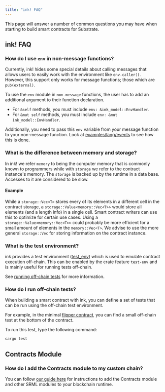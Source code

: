 ```yaml
---
title: "ink! FAQ"
---
```


This page will answer a number of common questions you may have when starting to build smart contracts for Substrate.

## ink! FAQ

### How do I use `env` in non-message functions?

Currently, ink! hides some special details about calling messages that allows users to easily work with the environment like `env.caller()`. However, this support only works for message functions; those which are `pub(external)`.

To use the `env` module in `non-message` functions, the user has to add an additional argument to their function declaration.

* For `&self` methods, you must include `env: &ink_model::EnvHandler`.
* For `&mut self` methods, you must include `env: &mut ink_model::EnvHandler`.

Additionally, you need to pass this `env` variable from your message function to your non-message function. Look at [examples/lang/events](https://github.com/paritytech/ink/blob/master/examples/lang/events/src/lib.rs) to see how this is done.

### What is the difference between memory and storage?

In ink! we refer `memory` to being the computer memory that is commonly known to programmers while with `storage` we refer to the contract instance's memory. The `storage` is backed up by the runtime in a data base. Accesses to it are considered to be slow.

#### Example

While a `storage::Vec<T>` stores every of its elements in a different cell in the contract storage, a `storage::Value<memory::Vec<T>>` would store all elements (and a length info) in a single cell. Smart contract writers can use this to optimize for certain use cases. Using a `storage::Value<memory::Vec<T>>` could probably be more efficient for a small amount of elements in the `memory::Vec<T>`. We advise to use the more general `storage::Vec` for storing information on the contract instance.

### What is the test environment?

ink provides a test environment ([test_env](https://github.com/paritytech/ink/blob/master/core/src/env/test_env.rs)) which is used to emulate contract execution off-chain. This can be enabled by the crate feature `test-env` and is mainly useful for running tests off-chain.

See [running off-chain tests](#running-off-chain-tests) for more information.

### How do I run off-chain tests?

When building a smart contract with ink, you can define a set of tests that can be run using the off-chain test environment.

For example, in the minimal [flipper contract](https://github.com/paritytech/ink/blob/master/examples/lang/flipper/src/lib.rs), you can find a small off-chain test at the bottom of the contract.

To run this test, type the following command:

```bash
cargo test
```

## Contracts Module

### How do I add the Contracts module to my custom chain?

You can follow [our guide here](tutorials/adding-a-module-to-your-runtime.md) for instructions to add the Contracts module and other SRML modules to your blockchain runtime.
